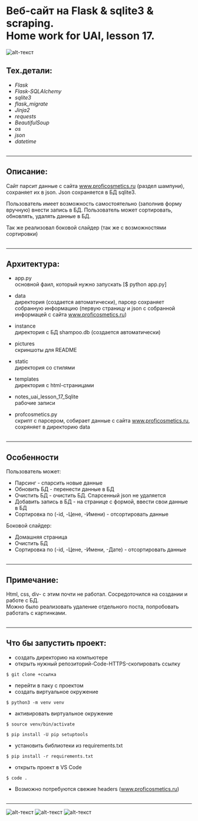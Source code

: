 # Веб-сайт на Flask & sqlite3 & scraping. <br/>Home work for UAI, lesson 17.

![alt-текст](https://github.com/HeyArtem/scraping_proficosmetics/blob/main/picture/baner.png "Baner")

## Тех.детали:
* _Flask_
* _Flask-SQLAlchemy_
* _sqlite3_
* _flask_migrate_
* _Jinja2_
* _requests_
* _BeautifulSoup_
* _os_
* _json_
* _datetime_
<br/><br/>
<hr>


## Описание:
Сайт парсит данные с сайта www.proficosmetics.ru (раздел шампуни), сохраняет их в json. Json сохраняется в БД sqlite3. 

Пользователь имеет возможность самостоятельно (заполнив форму вручную) внести запись в БД. Пользователь может сортировать, обновлять, удалять данные в БД. 

Так же реализовал боковой слайдер (так же с возможностями сортировки)
<br/><br/>
<hr>


## Архитектура:
-  app.py<br/>
oсновной фаил, который нужно запускать [$ python app.py]

- data<br/>
директория (создается автоматически), парсер сохраняет собранную информацию (первую страницу и json c собранной информацей с сайта www.proficosmetics.ru)

- instance<br/>
директория с БД shampoo.db (создается автоматически)

- pictures<br/>
скриншоты для README

- static<br/>
директория со стилями

- templates<br/>
директория с html-страницами

- notes_uai_lesson_17_Sqlite<br/>
рабочие записи

- profcosmetics.py<br/>
скрипт с парсером, собирает данные с сайта www.proficosmetics.ru, сохряняет в директорию data
<br/><br/>
<hr>



## Особенности
Пользователь может:
* Парсинг - спарсить новые данные
* Обновить БД - перенести данные в БД
* Очистить БД - очистить БД. Спарсенный json не удаляется
* Добавить запись в БД - на странице с формой, ввести свои данные в БД
* Сортировка по (-id, -Цене, -Имени) - отсортировать данные

Боковой слайдер:
* Домашняя страница
* Очистить БД
* Сортировка по (-id, -Цене, -Имени, -Дате) - отсортировать данные
<br/><br/>
<hr>



## Примечание:
Html, css, div- с этим почти не работал. Сосредоточился на создании и работе с БД.<br/>
Можно было реализовать удаление отдельного поста, попробовать работать с картинками.
<br/><br/>
<hr>


## Что бы запустить проект:
- создать директорию на компьютере
- открыть нужный репозиторий-Code-HTTPS-скопировать ссылку
```
$ git clone +ссылка
```
- перейти в паку с проектом
- создать виртуальное окружение
```
$ python3 -m venv venv
```
- активировать виртуальное окружение 
```
$ source venv/bin/activate
``` 

```
$ pip install -U pip setuptools
``` 

- установить библиотеки из requirements.txt 
```
$ pip install -r requirements.txt 
```


- открыть проект в VS Code
```
$ code .
```

- Возможно потребуются свежие headers (www.proficosmetics.ru)
<br/><br/>
<hr>

![alt-текст](https://github.com/HeyArtem/UAI_lesson_15_tgbot_scraping/blob/master/picture_for_readme/1.png "Exemple 1")
![alt-текст](https://github.com/HeyArtem/UAI_lesson_15_tgbot_scraping/blob/master/picture_for_readme/1.png "Exemple 2")
![alt-текст](https://github.com/HeyArtem/UAI_lesson_15_tgbot_scraping/blob/master/picture_for_readme/1.png "Exemple 3")